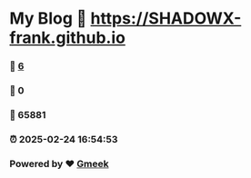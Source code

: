 # My Blog :link: https://SHADOWX-frank.github.io 
### :page_facing_up: [6](https://SHADOWX-frank.github.io/tag.html) 
### :speech_balloon: 0 
### :hibiscus: 65881 
### :alarm_clock: 2025-02-24 16:54:53 
### Powered by :heart: [Gmeek](https://github.com/Meekdai/Gmeek)
